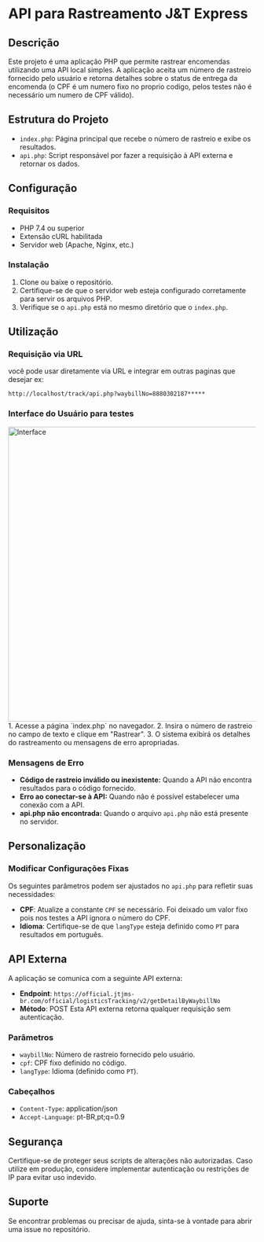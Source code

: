 
# API para Rastreamento J&T Express

## Descrição
Este projeto é uma aplicação PHP que permite rastrear encomendas utilizando uma API local simples. A aplicação aceita um número de rastreio fornecido pelo usuário e retorna detalhes sobre o status de entrega da encomenda (o CPF é um numero fixo no proprio codigo, pelos testes não é necessário um numero de CPF válido).

## Estrutura do Projeto
- `index.php`: Página principal que recebe o número de rastreio e exibe os resultados.
- `api.php`: Script responsável por fazer a requisição à API externa e retornar os dados.

## Configuração
### Requisitos
- PHP 7.4 ou superior
- Extensão cURL habilitada
- Servidor web (Apache, Nginx, etc.)

### Instalação
1. Clone ou baixe o repositório.
2. Certifique-se de que o servidor web esteja configurado corretamente para servir os arquivos PHP.
3. Verifique se o `api.php` está no mesmo diretório que o `index.php`.

## Utilização
### Requisição via URL
você pode usar diretamente via URL e integrar em outras paginas que desejar
ex:

```
http://localhost/track/api.php?waybillNo=8880302187*****
```

### Interface do Usuário para testes
<img src="https://i.imgur.com/2HOePnP.png" alt="Interface" width="600">
1. Acesse a página `index.php` no navegador.
2. Insira o número de rastreio no campo de texto e clique em "Rastrear".
3. O sistema exibirá os detalhes do rastreamento ou mensagens de erro apropriadas.

### Mensagens de Erro
- **Código de rastreio inválido ou inexistente:** Quando a API não encontra resultados para o código fornecido.
- **Erro ao conectar-se à API:** Quando não é possível estabelecer uma conexão com a API.
- **api.php não encontrada:** Quando o arquivo `api.php` não está presente no servidor.

## Personalização
### Modificar Configurações Fixas
Os seguintes parâmetros podem ser ajustados no `api.php` para refletir suas necessidades:
- **CPF**: Atualize a constante `CPF` se necessário. Foi deixado um valor fixo pois nos testes a API ignora o número do CPF.
- **Idioma**: Certifique-se de que `langType` esteja definido como `PT` para resultados em português.

## API Externa
A aplicação se comunica com a seguinte API externa:
- **Endpoint**: `https://official.jtjms-br.com/official/logisticsTracking/v2/getDetailByWaybillNo`
- **Método**: POST
Esta API externa retorna qualquer requisição sem autenticação.

### Parâmetros
- `waybillNo`: Número de rastreio fornecido pelo usuário.
- `cpf`: CPF fixo definido no código.
- `langType`: Idioma (definido como `PT`).

### Cabeçalhos
- `Content-Type`: application/json
- `Accept-Language`: pt-BR,pt;q=0.9

## Segurança
Certifique-se de proteger seus scripts de alterações não autorizadas. Caso utilize em produção, considere implementar autenticação ou restrições de IP para evitar uso indevido.

## Suporte
Se encontrar problemas ou precisar de ajuda, sinta-se à vontade para abrir uma issue no repositório.
